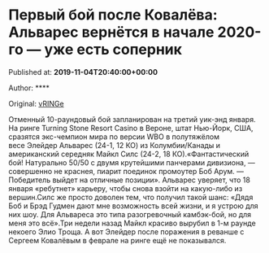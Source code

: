 
# Первый бой после Ковалёва: Альварес вернётся в начале 2020-го — уже есть соперник

Published at: **2019-11-04T20:40:00+00:00**

Author: ****

Original: [vRINGe](https://vringe.com/news/129223-pervyy-boy-posle-kovalyeva-alvares-vernyetsya-v-nachale-2020-go-uzhe-est-sopernik.htm)

Отменный 10-раундовый бой запланирован на третий уик-энд января. На ринге Turning Stone Resort Casino в Вероне, штат Нью-Йорк, США, сразятся экс-чемпион мира по версии WBO в полутяжёлом весе Элейдер Альварес (24-1, 12 КО) из Колумбии/Канады и американский середняк Майкл Силс (24-2, 18 КО).«Фантастический бой! Натурально 50/50 с двумя крутейшими панчерами дивизиона, — совершенно не краснея, пиарит поединок промоутер Боб Арум. — Победитель выйдет на отличные позиции». Альварес уверяет, что 18 января «ребутнет» карьеру, чтобы снова взойти на какую-либо из вершин.Силс же просто доволен тем, что получил такой шанс: «Дядя Боб и Брэд Гудмен дают мне возможность всей жизни, и я устрою для них шоу. Для Альвареса это типа разогревочный камбэк-бой, но для меня это всё».Три недели назад Майкл красиво вырубил в 1-м раунде некоего Элио Троща. А вот Элейдер после поражения в реванше с Сергеем Ковалёвым в феврале на ринге ещё не показывался.
